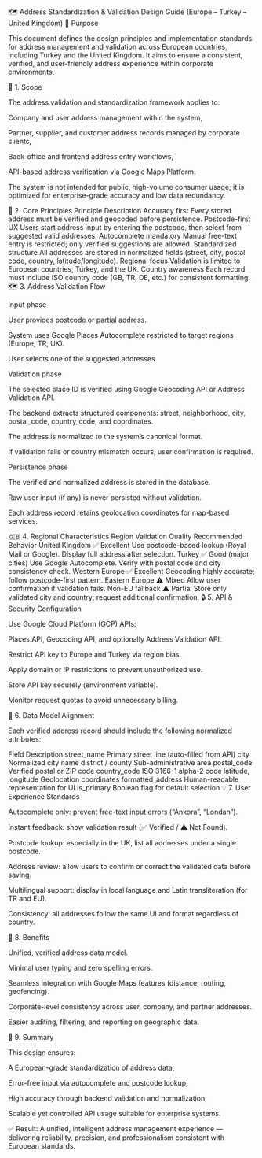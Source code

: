 🗺️ Address Standardization & Validation Design Guide
(Europe – Turkey – United Kingdom)
🎯 Purpose

This document defines the design principles and implementation standards for address management and validation across European countries, including Turkey and the United Kingdom.
It aims to ensure a consistent, verified, and user-friendly address experience within corporate environments.

🧭 1. Scope

The address validation and standardization framework applies to:

Company and user address management within the system,

Partner, supplier, and customer address records managed by corporate clients,

Back-office and frontend address entry workflows,

API-based address verification via Google Maps Platform.

The system is not intended for public, high-volume consumer usage; it is optimized for enterprise-grade accuracy and low data redundancy.

🧱 2. Core Principles
Principle	Description
Accuracy first	Every stored address must be verified and geocoded before persistence.
Postcode-first UX	Users start address input by entering the postcode, then select from suggested valid addresses.
Autocomplete mandatory	Manual free-text entry is restricted; only verified suggestions are allowed.
Standardized structure	All addresses are stored in normalized fields (street, city, postal code, country, latitude/longitude).
Regional focus	Validation is limited to European countries, Turkey, and the UK.
Country awareness	Each record must include ISO country code (GB, TR, DE, etc.) for consistent formatting.
🗺️ 3. Address Validation Flow

Input phase

User provides postcode or partial address.

System uses Google Places Autocomplete restricted to target regions (Europe, TR, UK).

User selects one of the suggested addresses.

Validation phase

The selected place ID is verified using Google Geocoding API or Address Validation API.

The backend extracts structured components:
street, neighborhood, city, postal_code, country_code, and coordinates.

The address is normalized to the system’s canonical format.

If validation fails or country mismatch occurs, user confirmation is required.

Persistence phase

The verified and normalized address is stored in the database.

Raw user input (if any) is never persisted without validation.

Each address record retains geolocation coordinates for map-based services.

🇬🇧 4. Regional Characteristics
Region	Validation Quality	Recommended Behavior
United Kingdom	✅ Excellent	Use postcode-based lookup (Royal Mail or Google). Display full address after selection.
Turkey	✅ Good (major cities)	Use Google Autocomplete. Verify with postal code and city consistency check.
Western Europe	✅ Excellent	Geocoding highly accurate; follow postcode-first pattern.
Eastern Europe	⚠️ Mixed	Allow user confirmation if validation fails.
Non-EU fallback	⚠️ Partial	Store only validated city and country; request additional confirmation.
🔒 5. API & Security Configuration

Use Google Cloud Platform (GCP) APIs:

Places API, Geocoding API, and optionally Address Validation API.

Restrict API key to Europe and Turkey via region bias.

Apply domain or IP restrictions to prevent unauthorized use.

Store API key securely (environment variable).

Monitor request quotas to avoid unnecessary billing.

🧩 6. Data Model Alignment

Each verified address record should include the following normalized attributes:

Field	Description
street_name	Primary street line (auto-filled from API)
city	Normalized city name
district / county	Sub-administrative area
postal_code	Verified postal or ZIP code
country_code	ISO 3166-1 alpha-2 code
latitude, longitude	Geolocation coordinates
formatted_address	Human-readable representation for UI
is_primary	Boolean flag for default selection
💡 7. User Experience Standards

Autocomplete only: prevent free-text input errors (“Ankora”, “Londan”).

Instant feedback: show validation result (✅ Verified / ⚠️ Not Found).

Postcode lookup: especially in the UK, list all addresses under a single postcode.

Address review: allow users to confirm or correct the validated data before saving.

Multilingual support: display in local language and Latin transliteration (for TR and EU).

Consistency: all addresses follow the same UI and format regardless of country.

🧾 8. Benefits

Unified, verified address data model.

Minimal user typing and zero spelling errors.

Seamless integration with Google Maps features (distance, routing, geofencing).

Corporate-level consistency across user, company, and partner addresses.

Easier auditing, filtering, and reporting on geographic data.

🚀 9. Summary

This design ensures:

A European-grade standardization of address data,

Error-free input via autocomplete and postcode lookup,

High accuracy through backend validation and normalization,

Scalable yet controlled API usage suitable for enterprise systems.

✅ Result:
A unified, intelligent address management experience —
delivering reliability, precision, and professionalism consistent with European standards.